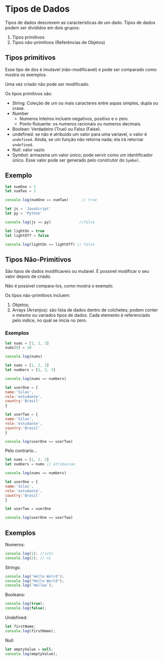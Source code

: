 # Tipos de Dados
Tipos de dados descrevem as caracteristicas de um dado. Tipos de dados podem ser divididos em dois grupos:
 1. Tipos primitivos
 2. Tipos não-primitivos (Referências de Objetos)

## Tipos primitivos
Esse tipo de dos é imutavel (não-modificavel) e pode ser comparado como mostra os exemplos. 

Uma vez criado não pode ser modificado.

Os tipos primitivos são:
- String: Coleção de um ou mais caracteres entre aspas simples, dupla ou crase.
- Number
  - Numeros Inteiros incluem negativos, positivo e o zero.
  - Ponto flutuante: os numeros racionais ou numeros decimais.
- Boolean: Verdadeiro (True) ou Falso (False).
- undefined: se não é atribuido um valor para uma variavel, o valor é `undefined`. Ainda, se um função não retorna nada; ela irá retornar `undefined`.
- Null: valor vazio
- Symbol: armazena um valor único; pode servir como um identificador único. Esse valor pode ser generado pelo construtor do `Symbol`.

## Exemplo
```js
let numOne = 3
let numTwo = 3

console.log(numOne == numTwo)      // true

let js = 'JavaScript'
let py = 'Python'

console.log(js == py)             //false 

let lightOn = true
let lightOff = false

console.log(lightOn == lightOff) // false
```

## Tipos Não-Primitivos
São tipos de dados modificaveis ou mutavel. É possivel modificar o seu valor depois de criado.

Não é possivel compara-los, como mostra o exemplo.

Os tipos não-primitivos incluem:
 1. Objetos;
 2. Arrays (Arranjos): são lista de dados dentro de colchetes; podem conter o mesmo ou variados tipos de dados. Cada elemento é referenciado pelo indice, no qual se inicia no zero.

### Exemplos
```js
let nums = [1, 2, 3]
nums[0] = 10

console.log(nums)
```

```js
let nums = [1, 2, 3]
let numbers = [1, 2, 3]

console.log(nums == numbers)

let userOne = {
name:'Silas',
role:'estudante',
country:'Brasil'
}

let userTwo = {
name:'Silas',
role:'estudante',
country:'Brasil'
}

console.log(userOne == userTwo)
```

Pelo contrario...
```js
let nums = [1, 2, 3]
let numbers = nums // atribuicao

console.log(nums == numbers) 

let userOne = {
name:'Silas',
role:'estudante',
country:'Brasil'
}

let userTwo = userOne

console.log(userOne == userTwo)  
```


## Exemplos
Numeros:
```js
console.log(1); //ichi
console.log(2); // ni
```

Strings:
```js
console.log('Hello Wolrd');
console.log("Hello World");
console.log(`Hellow`);
```

Booleans:
```js
console.log(true);
console.log(false);
```

Undefined:
```js
let firstName;
console.log(firstName);
```

Null:
```js
let emptyValue = null;
console.log(emptyValue);
```
